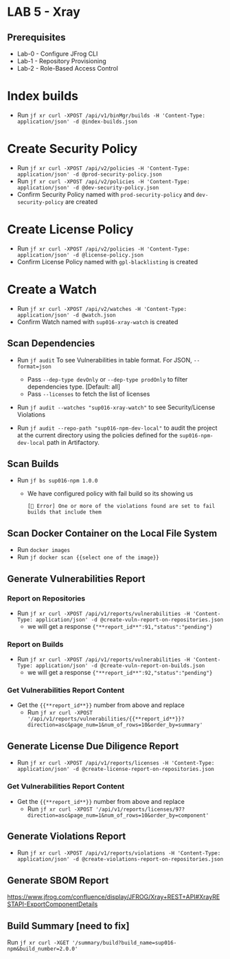 # LAB 5 - Xray 

## Prerequisites
- Lab-0 - Configure JFrog CLI
- Lab-1 - Repository Provisioning
- Lab-2 - Role-Based Access Control


# Index builds
- Run ``jf xr curl -XPOST /api/v1/binMgr/builds -H 'Content-Type: application/json' -d @index-builds.json``


# Create Security Policy
- Run ``jf xr curl -XPOST /api/v2/policies -H 'Content-Type: application/json' -d @prod-security-policy.json``
- Run ``jf xr curl -XPOST /api/v2/policies -H 'Content-Type: application/json' -d @dev-security-policy.json``
- Confirm Security Policy named with ``prod-security-policy`` and ``dev-security-policy`` are created


# Create License Policy
- Run ``jf xr curl -XPOST /api/v2/policies -H 'Content-Type: application/json' -d @license-policy.json``
- Confirm License Policy named with ``gpl-blacklisting`` is created


# Create a Watch
- Run ``jf xr curl -XPOST /api/v2/watches -H 'Content-Type: application/json' -d @watch.json``
- Confirm Watch named with ``sup016-xray-watch`` is created


## Scan Dependencies
- Run ``jf audit`` To see Vulnerabilities in table format. For JSON, `--format=json`
  - Pass ``--dep-type devOnly`` or ``--dep-type prodOnly`` to filter dependencies type. [Default: all]
  - Pass ``--licenses`` to fetch the list of licenses

- Run ``jf audit --watches "sup016-xray-watch"`` to see Security/License Violations

- Run ``jf audit --repo-path "sup016-npm-dev-local"`` to audit the project at the current directory using the policies defined for the `sup016-npm-dev-local` path in Artifactory.


## Scan Builds 
- Run ``jf bs sup016-npm 1.0.0`` 
  - We have configured policy with fail build so its showing us
  
    `[🚨 Error] One or more of the violations found are set to fail builds that include them`
  

## Scan Docker Container on the Local File System
- Run ``docker images``
- Run ``jf docker scan {{select one of the image}}``



## Generate Vulnerabilities Report
### Report on Repositories
- Run ``jf xr curl -XPOST /api/v1/reports/vulnerabilities -H 'Content-Type: application/json' -d @create-vuln-report-on-repositories.json``
  - we will get a response ``{"**report_id**":91,"status":"pending"}``

### Report on Builds
- Run ``jf xr curl -XPOST /api/v1/reports/vulnerabilities -H 'Content-Type: application/json' -d @create-vuln-report-on-builds.json``
  - we will get a response ``{"**report_id**":92,"status":"pending"}``

### Get Vulnerabilities Report Content
- Get the ``{{**report_id**}}`` number from above and replace 
  - Run ``jf xr curl -XPOST '/api/v1/reports/vulnerabilities/{{**report_id**}}?direction=asc&page_num=1&num_of_rows=10&order_by=summary'``



## Generate License Due Diligence Report
- Run ``jf xr curl -XPOST /api/v1/reports/licenses -H 'Content-Type: application/json' -d @create-license-report-on-repositories.json``

### Get Vulnerabilities Report Content
- Get the ``{{**report_id**}}`` number from above and replace
  - Run ``jf xr curl -XPOST '/api/v1/reports/licenses/97?direction=asc&page_num=1&num_of_rows=10&order_by=component'``


## Generate Violations Report
- Run ``jf xr curl -XPOST /api/v1/reports/violations -H 'Content-Type: application/json' -d @create-violations-report-on-repositories.json``


## Generate SBOM Report
https://www.jfrog.com/confluence/display/JFROG/Xray+REST+API#XrayRESTAPI-ExportComponentDetails



## Build Summary [need to fix]
Run ``jf xr curl -XGET '/summary/build?build_name=sup016-npm&build_number=2.0.0'``